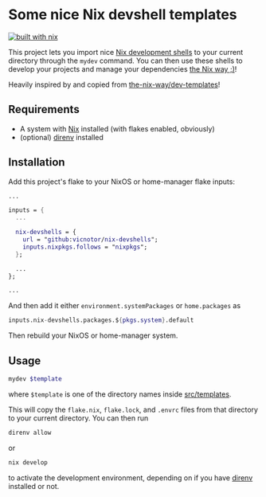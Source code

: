 # Some nice Nix devshell templates

[![built with nix](https://builtwithnix.org/badge.svg)](https://builtwithnix.org)

This project lets you import nice
[Nix development shells](https://nixos.wiki/wiki/Development_environment_with_nix-shell)
to your current directory through the `mydev` command. You can then use these
shells to develop your projects and manage your dependencies [the Nix way ;<zero-width space>)](https://github.com/the-nix-way)!

Heavily inspired by and copied from
[the-nix-way/dev-templates](https://github.com/the-nix-way/dev-templates)!

## Requirements

- A system with [Nix](https://nixos.org/) installed (with flakes enabled, obviously)
- (optional) [direnv](https://github.com/nix-community/nix-direnv) installed

## Installation

Add this project's flake to your NixOS or home-manager flake inputs:

```nix
...

inputs = {
  ... 

  nix-devshells = {
    url = "github:vicnotor/nix-devshells";
    inputs.nixpkgs.follows = "nixpkgs";
  };

  ...
};

...
```

And then add it either `environment.systemPackages` or `home.packages` as

```nix
inputs.nix-devshells.packages.${pkgs.system}.default
```

Then rebuild your NixOS or home-manager system.

## Usage

```bash
mydev $template
```

where `$template` is one of the directory names inside
[src/templates](https://github.com/vicnotor/nix-devshells/tree/main/src/templates).

This will copy the `flake.nix`, `flake.lock`, and `.envrc` files from that
directory to your current directory. You can then run

```bash
direnv allow
```

or

```bash
nix develop
```

to activate the development environment, depending on if you have [direnv](https://github.com/nix-community/nix-direnv)
installed or not.
